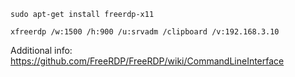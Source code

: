 

```
sudo apt-get install freerdp-x11
```


```
xfreerdp /w:1500 /h:900 /u:srvadm /clipboard /v:192.168.3.10
```

Additional info: https://github.com/FreeRDP/FreeRDP/wiki/CommandLineInterface
